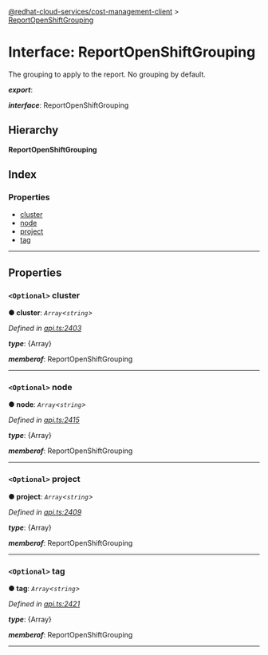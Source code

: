 [@redhat-cloud-services/cost-management-client](../README.md) > [ReportOpenShiftGrouping](../interfaces/reportopenshiftgrouping.md)

# Interface: ReportOpenShiftGrouping

The grouping to apply to the report. No grouping by default.

*__export__*: 

*__interface__*: ReportOpenShiftGrouping

## Hierarchy

**ReportOpenShiftGrouping**

## Index

### Properties

* [cluster](reportopenshiftgrouping.md#cluster)
* [node](reportopenshiftgrouping.md#node)
* [project](reportopenshiftgrouping.md#project)
* [tag](reportopenshiftgrouping.md#tag)

---

## Properties

<a id="cluster"></a>

### `<Optional>` cluster

**● cluster**: *`Array`<`string`>*

*Defined in [api.ts:2403](https://github.com/RedHatInsights/javascript-clients/blob/master/packages/cost-management/api.ts#L2403)*

*__type__*: {Array}

*__memberof__*: ReportOpenShiftGrouping

___
<a id="node"></a>

### `<Optional>` node

**● node**: *`Array`<`string`>*

*Defined in [api.ts:2415](https://github.com/RedHatInsights/javascript-clients/blob/master/packages/cost-management/api.ts#L2415)*

*__type__*: {Array}

*__memberof__*: ReportOpenShiftGrouping

___
<a id="project"></a>

### `<Optional>` project

**● project**: *`Array`<`string`>*

*Defined in [api.ts:2409](https://github.com/RedHatInsights/javascript-clients/blob/master/packages/cost-management/api.ts#L2409)*

*__type__*: {Array}

*__memberof__*: ReportOpenShiftGrouping

___
<a id="tag"></a>

### `<Optional>` tag

**● tag**: *`Array`<`string`>*

*Defined in [api.ts:2421](https://github.com/RedHatInsights/javascript-clients/blob/master/packages/cost-management/api.ts#L2421)*

*__type__*: {Array}

*__memberof__*: ReportOpenShiftGrouping

___

